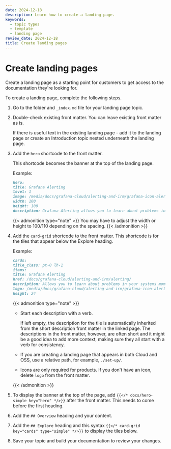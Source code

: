 ```yaml
---
date: 2024-12-18
description: Learn how to create a landing page.
keywords:
  - topic types
  - template
  - landing page
review_date: 2024-12-18
title: Create landing pages
---
```


# Create landing pages

Create a landing page as a starting point for customers to get access to the documentation they're looking for.

To create a landing page, complete the following steps.

1. Go to the folder and `_index.md` file for your landing page topic.
1. Double-check existing front matter. You can leave existing front matter as is.

   If there is useful text in the existing landing page - add it to the landing page or create an Introduction topic nested underneath the landing page.

1. Add the `hero` shortcode to the front matter.

   This shortcode becomes the banner at the top of the landing page.

   Example:

   ```markdown
   hero:
   title: Grafana Alerting
   level: 1
   image: /media/docs/grafana-cloud/alerting-and-irm/grafana-icon-alerting.svg
   width: 100
   height: 100
   description: Grafana Alerting allows you to learn about problems in your systems moments after they occur.
   ```

   {{< admonition type="note" >}}
   You may have to adjust the width or height to 100/110 depending on the spacing.
   {{< /admonition >}}

1. Add the `card-grid` shortcode to the front matter. This shortcode is for the tiles that appear below the Explore heading.

   Example:

   ```markdown
   cards:
   title_class: pt-0 lh-1
   items:
   title: Grafana Alerting
   href: /docs/grafana-cloud/alerting-and-irm/alerting/
   description: Allows you to learn about problems in your systems moments after they occur. Monitor your incoming metrics data or log entries and set up your Alerting system to watch for specific events or circumstances and then send notifications when those things are found.
   logo: /media/docs/grafana-cloud/alerting-and-irm/grafana-icon-alerting.svg
   height: 24
   ```

   {{< admonition type="note" >}}

   - Start each description with a verb.

     If left empty, the description for the tile is automatically inherited from the short description front matter in the linked page. The descriptions in the front matter, however, are often short and it might be a good idea to add more context, making sure they all start with a verb for consistency.

   - If you are creating a landing page that appears in both Cloud and OSS, use a relative path, for example, `./set-up/`.

   - Icons are only required for products. If you don't have an icon, delete `logo` from the front matter.

   {{< /admonition >}}

1. To display the banner at the top of the page, add `{{</* docs/hero-simple key="hero" */>}}` after the front matter. This needs to come before the first heading.
1. Add the `## Overview` heading and your content.
1. Add the `## Explore` heading and this syntax `{{</* card-grid key="cards" type="simple" */>}}` to display the tiles below.
1. Save your topic and build your documentation to review your changes.
